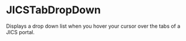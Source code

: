 # JICSTabDropDown
Displays a drop down list when you hover your cursor over the tabs of a JICS portal.
